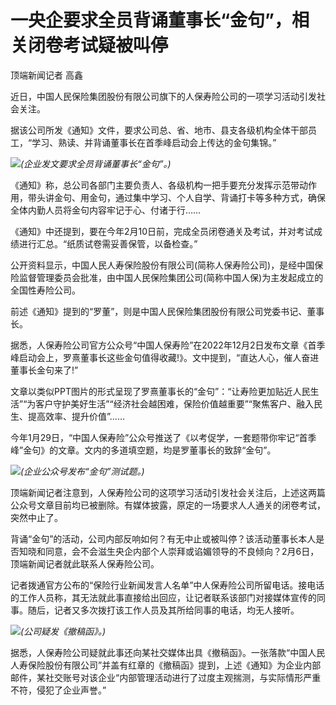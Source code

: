 # 一央企要求全员背诵董事长“金句”，相关闭卷考试疑被叫停

顶端新闻记者 高鑫

近日，中国人民保险集团股份有限公司旗下的人保寿险公司的一项学习活动引发社会关注。

据该公司所发《通知》文件，要求公司总、省、地市、县支各级机构全体干部员工，“学习、熟读、并背诵董事长在首季峰启动会上传达的金句集锦。”

![](https://inews.gtimg.com/newsapp_bt/0/15647794812/1000)_(企业发文要求全员背诵董事长“金句”。)_

《通知》称，总公司各部门主要负责人、各级机构一把手要充分发挥示范带动作用，带头讲金句、用金句，通过集中学习、个人自学、背诵打卡等多种方式，确保全体内勤人员将金句内容牢记于心、付诸于行……

《通知》中还提到，要在今年2月10日前，完成全员闭卷通关及考试，并对考试成绩进行汇总。“纸质试卷需妥善保管，以备检查。”

公开资料显示，中国人民人寿保险股份有限公司(简称人保寿险公司)，是经中国保险监督管理委员会批准，由中国人民保险集团公司(简称中国人保)为主发起成立的全国性寿险公司。

前述《通知》提到的“罗董”，则是中国人民保险集团股份有限公司党委书记、董事长。

据悉，人保寿险公司官方公众号“中国人保寿险”在2022年12月2日发布文章《首季峰启动会上，罗熹董事长这些金句值得收藏!》。文中提到，“直达人心，催人奋进
董事长金句来了!”

文章以类似PPT图片的形式呈现了罗熹董事长的“金句”：“让寿险更加贴近人民生活”“为客户守护美好生活”“经济社会越困难，保险价值越重要”“聚焦客户、融入民生、提高效率、提升价值”……

今年1月29日，“中国人保寿险”公众号推送了《以考促学，一套题带你牢记“首季峰”金句》的文章。文内的多道填空题，均是罗董事长的致辞“金句”。

![](https://inews.gtimg.com/newsapp_bt/0/15647794825/1000)_(企业公众号发布“金句”测试题。)_

顶端新闻记者注意到，人保寿险公司的这项学习活动引发社会关注后，上述这两篇公众号文章目前均已被删除。有媒体披露，原定的一场要求人人通关的闭卷考试，突然中止了。

背诵“金句”的活动，公司内部反响如何？有无中止或被叫停？该活动董事长本人是否知晓和同意，会不会滋生央企内部个人崇拜或谄媚领导的不良倾向？2月6日，顶端新闻记者就此联系人保寿险公司。

记者拨通官方公布的“保险行业新闻发言人名单”中人保寿险公司所留电话。接电话的工作人员称，其无法就此事直接给出回应，让记者联系该部门对接媒体宣传的同事。随后，记者又多次拨打该工作人员及其所给同事的电话，均无人接听。

![](https://inews.gtimg.com/newsapp_bt/0/15647794796/1000)_(公司疑发《撤稿函》。)_

据悉，人保寿险公司疑就此事还向某社交媒体出具《撤稿函》。一张落款“中国人民人寿保险股份有限公司”并盖有红章的《撤稿函》提到，上述《通知》为企业内部邮件，某社交账号对该企业“内部管理活动进行了过度主观揣测，与实际情形严重不符，侵犯了企业声誉。”

